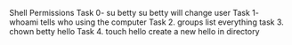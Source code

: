 Shell Permissions
Task 0- su betty su betty will change user
Task 1- whoami tells who using the computer
Task 2. groups list everything 
task 3. chown betty hello
Task 4. touch hello  create a new hello in directory
